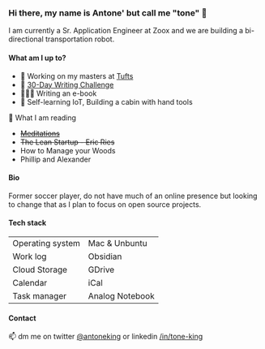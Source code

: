 ### Hi there, my name is Antone' but call me "tone" 👋

<!--
**antonemking/antonemking** is a ✨ _special_ ✨ repository because its `README.md` (this file) appears on your GitHub profile.

Here are some ideas to get you started:

- 🔭 I’m currently working on ...
- 🌱 I’m currently learning ...
- 👯 I’m looking to collaborate on ...
- 🤔 I’m looking for help with ...
- 💬 Ask me about ...
- 📫 How to reach me: ...
- 😄 Pronouns: ...
- ⚡ Fun fact: ...
-->

I am currently a Sr. Application Engineer at Zoox and we are building a bi-directional transportation robot.


#### What am I up to?

- 🔭 Working on my masters at [Tufts](tufts.edu)
- 🔭 [30-Day Writing Challenge](https://github.com/antonemking/30-day-challenge)
- 👨🏽‍💻 Writing an e-book
- 🌱 Self-learning IoT, Building a cabin with hand tools

📖 What I am reading

- ~~[Meditations](https://read.amazon.com/kp/embed?asin=B000FC1JAI&preview=newtab&linkCode=kpe&ref_=cm_sw_r_kb_dp_GMS05HV9641QXKDJ37QG)~~
- ~~The Lean Startup - Eric Ries~~
- How to Manage your Woods
- Phillip and Alexander


#### Bio

Former soccer player, do not have much of an online presence but looking to change that as I plan to focus on open source projects.

#### Tech stack

|   |   |   
|---|---|
| Operating system  | Mac & Unbuntu  |  
| Work log | Obsidian |
| Cloud Storage | GDrive |
| Calendar | iCal |
| Task manager | Analog Notebook |


#### Contact

 📫 dm me on twitter [@antoneking](https://twitter.com/antoneking) or linkedin [/in/tone-king](https://www.linkedin.com/in/tone-king)


